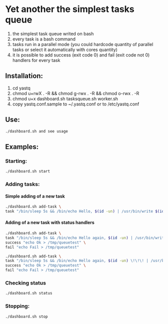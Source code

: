 # Yet another the simplest tasks queue
1. the simplest task queue writed on bash
2. every task is a bash command
3. tasks run in a parallel mode (you could hardcode quantity of parallel tasks or select it automatically with cores quantity)
4. it is possible to add success (exit code 0) and fail (exit code not 0) handlers for every task

## Installation:
1. cd yastq
2. chmod u+rwX . -R && chmod g-rwx . -R && chmod o-rwx . -R
3. chmod u+x dashboard.sh tasksqueue.sh worker.sh
4. copy yastq.conf.sample to ~/.yastq.conf or to /etc/yastq.conf

## Use:
```bash
./dashboard.sh and see usage
```
## Examples:
### Starting:
```bash
./dashboard.sh start
```
### Adding tasks:
#### Simple adding of a new task
```bash
./dashboard.sh add-task \
task "/bin/sleep 5s && /bin/echo Hello, $(id -un) | /usr/bin/write $(id -un)"
```
#### Adding of a new task with status handlers
```bash
./dashboard.sh add-task \
task "/bin/sleep 5s && /bin/echo Hello again, $(id -un) | /usr/bin/write $(id -un)" \
success "echo Ok > /tmp/queuetest" \
fail "echo Fail > /tmp/queuetest"
```
```bash
./dashboard.sh add-task \
task "/bin/sleep 5s && /bin/echo Hello again, $(id -un) \!\!\! | /usr/bin/write $(id -un) && /bin/false" \
success "echo Ok > /tmp/queuetest" \
fail "echo Fail > /tmp/queuetest"
```
### Checking status
```bash
./dashboard.sh status
```
### Stopping:
```bash
./dashboard.sh stop
``` 